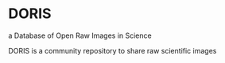 # DORIS
a Database of Open Raw Images in Science

DORIS is a community repository to share raw scientific images
